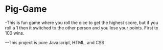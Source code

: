 # Pig-Game

-This is fun game where you roll the dice to get the highest score, but if you roll a 1 then it switched to the other person and you lose your points. First to 100 wins.

--This project is pure Javascript, HTML, and CSS

